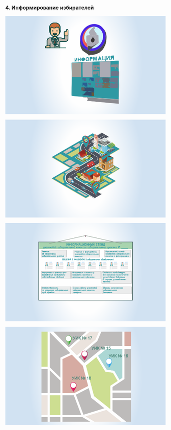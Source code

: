 ### 4. Информирование избирателей

![ [Урок 4.1 - Правовая основа, цели, сроки информирования ](#lesson-4.4.1) ](./4.4.1.svg)

![ [Урок 4.2 - Организация работы участковой избирательной комиссии по информированию избирателей. Формы информирования избирателей ](#lesson-4.4.2) ](./4.4.2.svg)

![ [Урок 4.3 - Информационные материалы, размещаемые в помещении для голосования. Требования к содержанию информационных материалов, размещаемых на избирательном участке ](#lesson-4.4.3) ](./4.4.3.svg)

![ [Урок 4.4 - Участие органов местного самоуправления в информировании избирателей ](#lesson-4.4.4) ](./4.4.4.svg)
